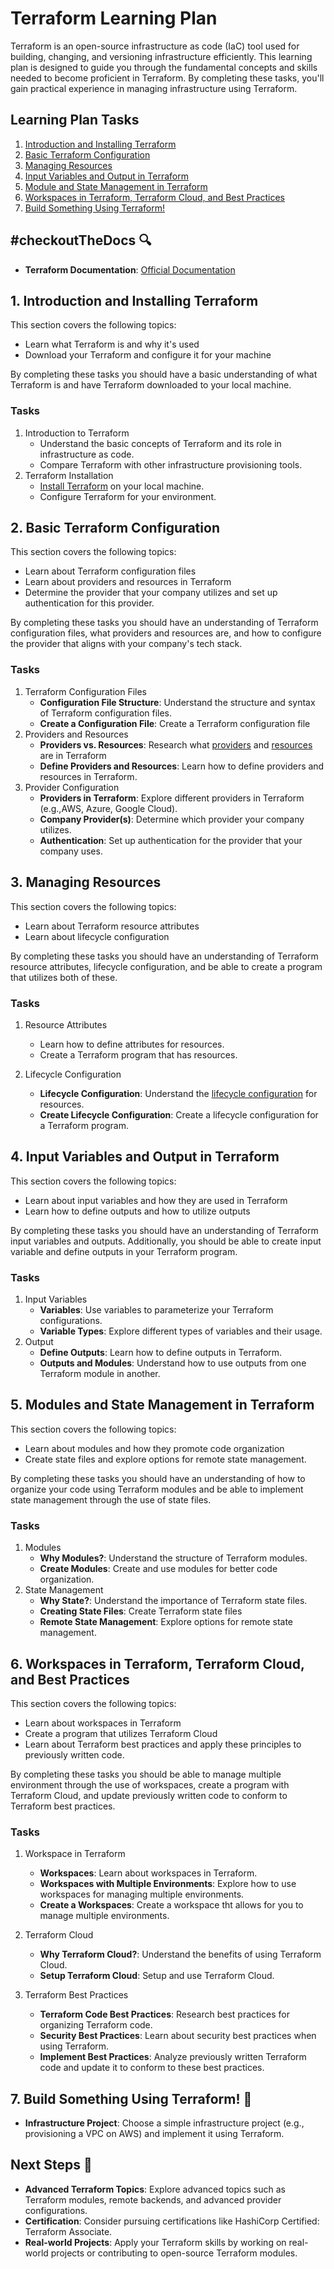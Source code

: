 # Terraform Learning Plan

Terraform is an open-source infrastructure as code (IaC) tool used for building, changing, and versioning infrastructure efficiently. This learning plan is designed to guide you through the fundamental concepts and skills needed to become proficient in Terraform. By completing these tasks, you'll gain practical experience in managing infrastructure using Terraform.

## Learning Plan Tasks

1. [Introduction and Installing Terraform](#1-introduction-and-installing-terraform)
2. [Basic Terraform Configuration](#2-basic-terraform-configuration)
3. [Managing Resources](#3-managing-resources)
4. [Input Variables and Output in Terraform](#4-input-variables-and-output-in-terraform)
5. [Module and State Management in Terraform](#5-modules-and-state-management-in-terraform)
6. [Workspaces in Terraform, Terraform Cloud, and Best Practices](#6-workspaces-in-teraform-teraform-cloud-and-best-practices)
13. [Build Something Using Terraform!](#7-build-something-using-terraform-🔨)

## #checkoutTheDocs 🔍

- **Terraform Documentation**: [Official Documentation](https://developer.hashicorp.com/terraform/docs)

## 1. Introduction and Installing Terraform

This section covers the following topics:

- Learn what Terraform is and why it's used
- Download your Terraform and configure it for your machine

By completing these tasks you should have a basic understanding of what Terraform is and have Terraform downloaded to your local machine.

### Tasks

1. Introduction to Terraform
    - Understand the basic concepts of Terraform and its role in infrastructure as code.
    - Compare Terraform with other infrastructure provisioning tools.
2. Terraform Installation
    - [Install Terraform](https://developer.hashicorp.com/terraform/install?ajs_aid=02b21e1d-2721-4523-b6a2-5acf5b2ed073&product_intent=terraform) on your local machine.
    - Configure Terraform for your environment.

## 2. Basic Terraform Configuration

This section covers the following topics:

- Learn about Terraform configuration files
- Learn about providers and resources in Terraform
- Determine the provider that your company utilizes and set up authentication for this provider.

By completing these tasks you should have an understanding of Terraform configuration files, what providers and resources are, and how to configure the provider that aligns with your company's tech stack.

### Tasks

1. Terraform Configuration Files
    - **Configuration File Structure**: Understand the structure and syntax of Terraform configuration files.
    - **Create a Configuration File**: Create a Terraform configuration file
2. Providers and Resources
    - **Providers vs. Resources**: Research what [providers](https://developer.hashicorp.com/terraform/language/providers) and [resources](https://developer.hashicorp.com/terraform/language/resources) are in Terraform
    - **Define Providers and Resources**: Learn how to define providers and resources in Terraform.
3. Provider Configuration
    - **Providers in Terraform**: Explore different providers in Terraform (e.g.,AWS, Azure, Google Cloud).
    - **Company Provider(s)**: Determine which provider your company utilizes.
    - **Authentication**: Set up authentication for the provider that your company uses.

## 3. Managing Resources

This section covers the following topics:

- Learn about Terraform resource attributes
- Learn about lifecycle configuration

By completing these tasks you should have an understanding of Terraform resource attributes, lifecycle configuration, and be able to create a program that utilizes both of these.

### Tasks

1. Resource Attributes 
    - Learn how to define attributes for resources.
    - Create a Terraform program that has resources.

2. Lifecycle Configuration
    - **Lifecycle Configuration**: Understand the [lifecycle configuration](https://developer.hashicorp.com/terraform/language/meta-arguments/lifecycle) for resources.
    - **Create Lifecycle Configuration**: Create a lifecycle configuration for a Terraform program.

## 4. Input Variables and Output in Terraform

This section covers the following topics:

- Learn about input variables and how they are used in Terraform
- Learn how to define outputs and how to utilize outputs

By completing these tasks you should have an understanding of Terraform input variables and outputs. Additionally, you should be able to create input variable and define outputs in your Terraform program.

### Tasks

1. Input Variables
    - **Variables**: Use variables to parameterize your Terraform configurations.
    - **Variable Types**: Explore different types of variables and their usage.
2. Output
    - **Define Outputs**: Learn how to define outputs in Terraform.
    - **Outputs and Modules**: Understand how to use outputs from one Terraform module in another.

## 5. Modules and State Management in Terraform

This section covers the following topics:

- Learn about modules and how they promote code organization
- Create state files and explore options for remote state management.

By completing these tasks you should have an understanding of how to organize your code using Terraform modules and be able to implement state management through the use of state files.

### Tasks

1. Modules
    - **Why Modules?**: Understand the structure of Terraform modules.
    - **Create Modules**: Create and use modules for better code organization.
2. State Management
    - **Why State?**: Understand the importance of Terraform state files.
    - **Creating State Files**: Create Terraform state files
    - **Remote State Management**: Explore options for remote state management.

## 6. Workspaces in Terraform, Terraform Cloud, and Best Practices

This section covers the following topics:

- Learn about workspaces in Terraform
- Create a program that utilizes Terraform Cloud
- Learn about Terraform best practices and apply these principles to previously written code.

By completing these tasks you should be able to manage multiple environment through the use of workspaces, create a program with Terraform Cloud, and update previously written code to conform to Terraform best practices.

### Tasks

1. Workspace in Terraform
    - **Workspaces**: Learn about workspaces in Terraform.
    - **Workspaces with Multiple Environments**: Explore how to use workspaces for managing multiple environments.
    - **Create a Workspaces**: Create a workspace tht allows for you to manage multiple environments.

2. Terraform Cloud
    - **Why Terraform Cloud?**: Understand the benefits of using Terraform Cloud.
    - **Setup Terraform Cloud**: Setup and use Terraform Cloud.

3. Terraform Best Practices
    - **Terraform Code Best Practices**: Research best practices for organizing Terraform code.
    - **Security Best Practices**: Learn about security best practices when using Terraform.
    - **Implement Best Practices**: Analyze previously written Terraform code and update it to conform to these best practices.

## 7. Build Something Using Terraform! 🔨

- **Infrastructure Project**: Choose a simple infrastructure project (e.g., provisioning a VPC on AWS) and implement it using Terraform.

## Next Steps 🚀

- **Advanced Terraform Topics**: Explore advanced topics such as Terraform modules, remote backends, and advanced provider configurations.
- **Certification**: Consider pursuing certifications like HashiCorp Certified: Terraform Associate.
- **Real-world Projects**: Apply your Terraform skills by working on real-world projects or contributing to open-source Terraform modules.
